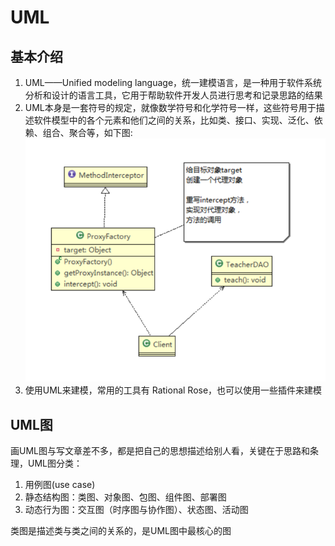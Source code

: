 # UML

## 基本介绍

1) UML——Unified modeling language，统一建模语言，是一种用于软件系统分析和设计的语言工具，它用于帮助软件开发人员进行思考和记录思路的结果
2) UML本身是一套符号的规定，就像数学符号和化学符号一样，这些符号用于描述软件模型中的各个元素和他们之间的关系，比如类、接口、实现、泛化、依赖、组合、聚合等，如下图:  
   ![img.png](../resources/picture/img1.png)
3) 使用UML来建模，常用的工具有 Rational Rose，也可以使用一些插件来建模

## UML图

画UML图与写文章差不多，都是把自己的思想描述给别人看，关键在于思路和条理，UML图分类：

1) 用例图(use case)
2) 静态结构图：类图、对象图、包图、组件图、部署图
3) 动态行为图：交互图（时序图与协作图）、状态图、活动图

类图是描述类与类之间的关系的，是UML图中最核心的图
